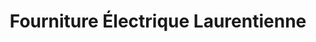 ---
title: "Fourniture Électrique Laurentienne"
url: /lachute/fourniture-electrique-laurentienne/
shop: shop
---
